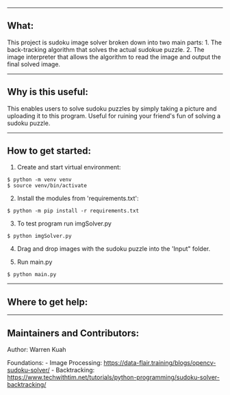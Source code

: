 ---------------------------------------------
What:
---------------------------------------------
This project is sudoku image solver broken down into two main parts:
    1. The back-tracking algorithm that solves the actual sudokue puzzle.
    2. The image interpreter that allows the algorithm to read the image and output the final solved image.

---------------------------------------------
Why is this useful:
---------------------------------------------
This enables users to solve sudoku puzzles by simply taking a picture and uploading it to this program. Useful for ruining your friend's fun of solving a sudoku puzzle.

---------------------------------------------
How to get started:
---------------------------------------------
1. Create and start virtual environment:

```console
$ python -m venv venv
$ source venv/bin/activate
```

2. Install the modules from 'requirements.txt':
```console
$ python -m pip install -r requirements.txt
```

3. To test program run imgSolver.py
```console
$ python imgSolver.py
```

4. Drag and drop images with the sudoku puzzle into the 'Input" folder.

5. Run main.py
```console
$ python main.py
```

---------------------------------------------
Where to get help:
---------------------------------------------



---------------------------------------------
Maintainers and Contributors:
---------------------------------------------
Author: Warren Kuah

Foundations:
    - Image Processing: https://data-flair.training/blogs/opencv-sudoku-solver/
    - Backtracking: https://www.techwithtim.net/tutorials/python-programming/sudoku-solver-backtracking/
    

